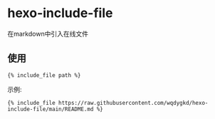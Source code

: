 # hexo-include-file

在markdown中引入在线文件

## 使用

`{% include_file path %}`

示例:

`{% include_file https://raw.githubusercontent.com/wqdygkd/hexo-include-file/main/README.md %}`
